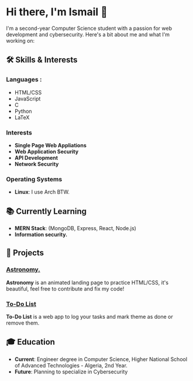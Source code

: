 # Hi there, I'm Ismail 👋

I'm a second-year Computer Science student with a passion for web development and cybersecurity. Here's a bit about me and what I'm working on:

## 🛠 Skills & Interests

### Languages  : 
- HTML/CSS
- JavaScript
- C
- Python
- LaTeX


### Interests
- **Single Page Web Appliations**
- **Web Application Security**
- **API Development**
- **Network Security**

### Operating Systems
- **Linux**: I use Arch BTW.

## 📚 Currently Learning
- **MERN Stack**: (MongoDB, Express, React, Node.js)
- **Information security.**

## 🔭 Projects

### [Astronomy.](https://github.com/1sma31L/astronomy)
**Astronomy** is an animated landing page to practice HTML/CSS, it's beautiful, feel free to contribute and fix my code! 
### [To-Do List]()
**To-Do List** is a web app to log your tasks and mark theme as done or remove them.

## 🎓 Education
- **Current**: Engineer degree in Computer Science, Higher National School of Advanced Technologies - Algeria, 2nd Year.
- **Future**: Planning to specialize in Cybersecurity

